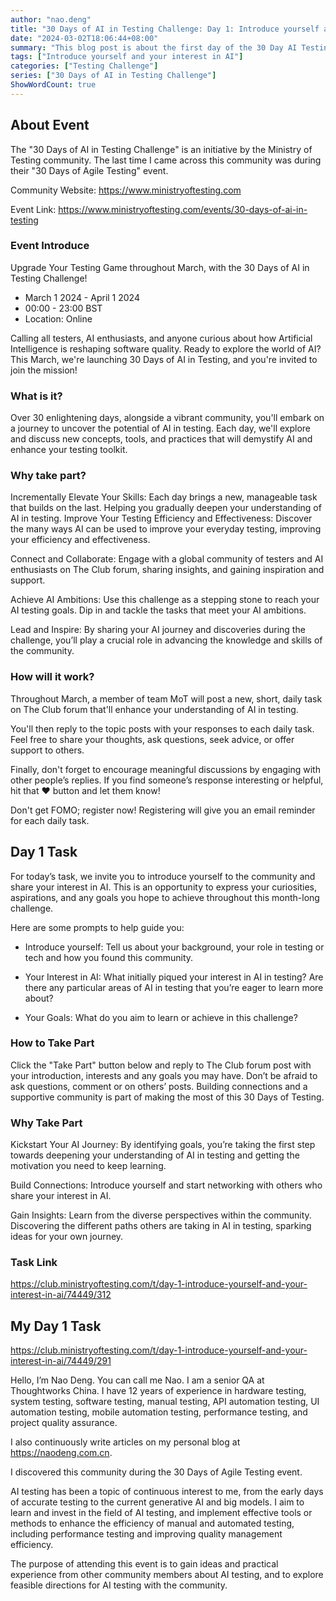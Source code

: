 ```yaml
---
author: "nao.deng"
title: "30 Days of AI in Testing Challenge: Day 1: Introduce yourself and your interest in AI"
date: "2024-03-02T18:06:44+08:00"
summary: "This blog post is about the first day of the 30 Day AI Testing Challenge and introduces the start of the program. The blog post begins on the first day of the challenge and explores participants introducing themselves and their interest in AI. The post may include the author's background, work experience, and expectations for AI testing. This series of challenges promises to provide readers with an opportunity to dive deeper into AI testing and continue to learn, and may also contain some encouragement and motivation to actively participate throughout the challenge."
tags: ["Introduce yourself and your interest in AI"]
categories: ["Testing Challenge"]
series: ["30 Days of AI in Testing Challenge"]
ShowWordCount: true
---
```



## About Event

The "30 Days of AI in Testing Challenge" is an initiative by the Ministry of Testing community. The last time I came across this community was during their "30 Days of Agile Testing" event.

Community Website: <https://www.ministryoftesting.com>

Event Link: <https://www.ministryoftesting.com/events/30-days-of-ai-in-testing>

### Event Introduce

Upgrade Your Testing Game throughout March, with the 30 Days of AI in Testing Challenge!

- March 1 2024 - April 1 2024
- 00:00 - 23:00 BST
- Location: Online

Calling all testers, AI enthusiasts, and anyone curious about how Artificial Intelligence is reshaping software quality. Ready to explore the world of AI? This March, we're launching 30 Days of AI in Testing, and you're invited to join the mission!

### What is it?

Over 30 enlightening days, alongside a vibrant community, you'll embark on a journey to uncover the potential of AI in testing. Each day, we'll explore and discuss new concepts, tools, and practices that will demystify AI and enhance your testing toolkit. 

### Why take part?

Incrementally Elevate Your Skills: Each day brings a new, manageable task that builds on the last. Helping you gradually deepen your understanding of AI in testing.
Improve Your Testing Efficiency and Effectiveness: Discover the many ways AI can be used to improve your everyday testing, improving your efficiency and effectiveness.

Connect and Collaborate: Engage with a global community of testers and AI enthusiasts on The Club forum, sharing insights, and gaining inspiration and support.

Achieve AI Ambitions: Use this challenge as a stepping stone to reach your AI testing goals. Dip in and tackle the tasks that meet your AI ambitions.

Lead and Inspire: By sharing your AI journey and discoveries during the challenge, you’ll play a crucial role in advancing the knowledge and skills of the community.

### How will it work?

Throughout March, a member of team MoT will post a new, short, daily task on The Club forum that'll enhance your understanding of AI in testing.

You'll then reply to the topic posts with your responses to each daily task. Feel free to share your thoughts, ask questions, seek advice, or offer support to others.

Finally, don't forget to encourage meaningful discussions by engaging with other people’s replies. If you find someone’s response interesting or helpful, hit that ❤️ button and let them know!

Don't get FOMO; register now! Registering will give you an email reminder for each daily task.

## Day 1 Task

For today’s task, we invite you to introduce yourself to the community and share your interest in AI. This is an opportunity to express your curiosities, aspirations, and any goals you hope to achieve throughout this month-long challenge.

Here are some prompts to help guide you:

- Introduce yourself: Tell us about your background, your role in testing or tech and how you found this community.

- Your Interest in AI: What initially piqued your interest in AI in testing? Are there any particular areas of AI in testing that you’re eager to learn more about?

- Your Goals: What do you aim to learn or achieve in this challenge?

### How to Take Part

Click the "Take Part" button below and reply to The Club forum post with your introduction, interests and any goals you may have.
Don’t be afraid to ask questions, comment or  on others’ posts. Building connections and a supportive community is part of making the most of this 30 Days of Testing.

### Why Take Part

Kickstart Your AI Journey: By identifying goals, you’re taking the first step towards deepening your understanding of AI in testing and getting the motivation you need to keep learning.

Build Connections: Introduce yourself and start networking with others who share your interest in AI.

Gain Insights: Learn from the diverse perspectives within the community. Discovering the different paths others are taking in AI in testing, sparking ideas for your own journey.

### Task Link

<https://club.ministryoftesting.com/t/day-1-introduce-yourself-and-your-interest-in-ai/74449/312>

## My Day 1 Task

<https://club.ministryoftesting.com/t/day-1-introduce-yourself-and-your-interest-in-ai/74449/291>

Hello, I’m Nao Deng. You can call me Nao. I am a senior QA at Thoughtworks China.
I have 12 years of experience in hardware testing, system testing, software testing, manual testing, API automation testing, UI automation testing, mobile automation testing, performance testing, and project quality assurance.

I also continuously write articles on my personal blog at https://naodeng.com.cn.

I discovered this community during the 30 Days of Agile Testing event.

AI testing has been a topic of continuous interest to me, from the early days of accurate testing to the current generative AI and big models. I aim to learn and invest in the field of AI testing, and implement effective tools or methods to enhance the efficiency of manual and automated testing, including performance testing and improving quality management efficiency.

The purpose of attending this event is to gain ideas and practical experience from other community members about AI testing, and to explore feasible directions for AI testing with the community.
